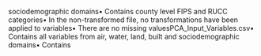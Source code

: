 sociodemographic domains• Contains county level FIPS and RUCC categories• In the non-transformed file, no transformations have been applied to variables• There are no missing valuesPCA_Input_Variables.csv• Contains all variables from air, water, land, built and sociodemographic domains• Contains